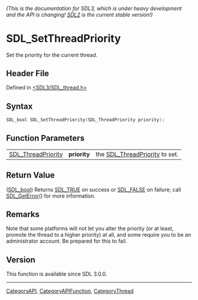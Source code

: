###### (This is the documentation for SDL3, which is under heavy development and the API is changing! [SDL2](https://wiki.libsdl.org/SDL2/) is the current stable version!)
# SDL_SetThreadPriority

Set the priority for the current thread.

## Header File

Defined in [<SDL3/SDL_thread.h>](https://github.com/libsdl-org/SDL/blob/main/include/SDL3/SDL_thread.h)

## Syntax

```c
SDL_bool SDL_SetThreadPriority(SDL_ThreadPriority priority);
```

## Function Parameters

|                                          |              |                                                      |
| ---------------------------------------- | ------------ | ---------------------------------------------------- |
| [SDL_ThreadPriority](SDL_ThreadPriority) | **priority** | the [SDL_ThreadPriority](SDL_ThreadPriority) to set. |

## Return Value

([SDL_bool](SDL_bool)) Returns [SDL_TRUE](SDL_TRUE) on success or
[SDL_FALSE](SDL_FALSE) on failure; call [SDL_GetError](SDL_GetError)() for
more information.

## Remarks

Note that some platforms will not let you alter the priority (or at least,
promote the thread to a higher priority) at all, and some require you to be
an administrator account. Be prepared for this to fail.

## Version

This function is available since SDL 3.0.0.

----
[CategoryAPI](CategoryAPI), [CategoryAPIFunction](CategoryAPIFunction), [CategoryThread](CategoryThread)

